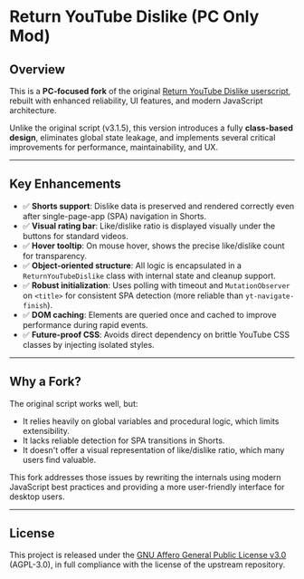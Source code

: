 # Return YouTube Dislike (PC Only Mod)

## Overview

This is a **PC-focused fork** of the original [Return YouTube Dislike userscript](https://github.com/Anarios/return-youtube-dislike), rebuilt with enhanced reliability, UI features, and modern JavaScript architecture.

Unlike the original script (v3.1.5), this version introduces a fully **class-based design**, eliminates global state leakage, and implements several critical improvements for performance, maintainability, and UX.

---

## Key Enhancements

- ✅ **Shorts support**: Dislike data is preserved and rendered correctly even after single-page-app (SPA) navigation in Shorts.
- ✅ **Visual rating bar**: Like/dislike ratio is displayed visually under the buttons for standard videos.
- ✅ **Hover tooltip**: On mouse hover, shows the precise like/dislike count for transparency.
- ✅ **Object-oriented structure**: All logic is encapsulated in a `ReturnYouTubeDislike` class with internal state and cleanup support.
- ✅ **Robust initialization**: Uses polling with timeout and `MutationObserver` on `<title>` for consistent SPA detection (more reliable than `yt-navigate-finish`).
- ✅ **DOM caching**: Elements are queried once and cached to improve performance during rapid events.
- ✅ **Future-proof CSS**: Avoids direct dependency on brittle YouTube CSS classes by injecting isolated styles.

---

## Why a Fork?

The original script works well, but:
- It relies heavily on global variables and procedural logic, which limits extensibility.
- It lacks reliable detection for SPA transitions in Shorts.
- It doesn't offer a visual representation of like/dislike ratio, which many users find valuable.

This fork addresses those issues by rewriting the internals using modern JavaScript best practices and providing a more user-friendly interface for desktop users.

---

## License

This project is released under the [GNU Affero General Public License v3.0](https://www.gnu.org/licenses/agpl-3.0.html) (AGPL-3.0), in full compliance with the license of the upstream repository.
